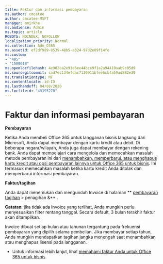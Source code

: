```yaml
---
title: Faktur dan informasi pembayaran
ms.author: cmcatee
author: cmcatee-MSFT
manager: mnirkhe
ms.audience: Admin
ms.topic: article
ROBOTS: NOINDEX, NOFOLLOW
localization_priority: Normal
ms.collection: Adm_O365
ms.assetid: ef2df989-8539-48b5-a324-97d2e09f14fe
ms.custom:
- "485"
- "1500018"
ms.openlocfilehash: 4e902ea2e91e6ee44bce9f1a2a94410aab9c05d9
ms.sourcegitcommit: cad7ec134efdac7130911bfee6cb4a59ad882e39
ms.translationtype: MT
ms.contentlocale: id-ID
ms.lasthandoff: 04/08/2020
ms.locfileid: "43195270"
---
```

# <a name="invoice-and-payment-information"></a>Faktur dan informasi pembayaran

**Pembayaran**

Ketika Anda membeli Office 365 untuk langganan bisnis langsung dari Microsoft, Anda dapat membayar dengan kartu kredit atau debit.  Di beberapa negara/wilayah, Anda juga dapat membayar dengan rekening bank.  Anda dapat mempelajari cara mengelola dan memecahkan masalah metode pembayaran ini dari [menambahkan, memperbarui, atau menghapus kartu kredit atau opsi pembayaran lainnya untuk Office 365 untuk bisnis](https://go.microsoft.com/fwlink/?linkid=2118133).  Ini termasuk memecahkan masalah ketika kartu kredit Anda ditolak dan memperbarui informasi pembayaran.

**Faktur/tagihan**

Anda dapat menemukan dan mengunduh Invoice di halaman ** [pembayaran tagihan](https://go.microsoft.com/fwlink/p/?linkid=848039) > penagihan &** .  

**Catatan**: jika tidak ada Invoice yang terlihat, Anda mungkin perlu menyesuaikan filter rentang tanggal.  Secara default, 3 bulan terakhir faktur akan ditampilkan.

Invoice dibuat setiap bulan atau tahunan tergantung pada frekuensi pembayaran yang dipilih selama pembelian.  Jika membayar setiap tahun, Anda mungkin mendapatkan tagihan jangka menengah saat menambahkan atau menghapus lisensi pada langganan.
 
- Untuk informasi lebih lanjut, lihat [memahami faktur Anda untuk Office 365 untuk bisnis](https://go.microsoft.com/fwlink/?linkid=2119101).
